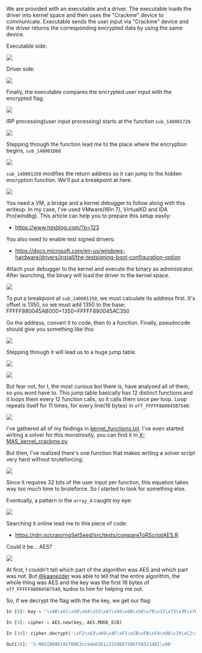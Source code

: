 We are provided with an executable and a driver. The executable loads the driver into kernel space and then uses the "Crackme" device to communicate. Executable sends the user input via "Crackme" device and the driver returns the corresponding encrypted data by using the same device.

Executable side:

![](images/kernel1.png)

Driver side:

![](images/kernel2.png)

Finally, the executable compares the encrypted user input with the encrypted flag.

![](images/kernel11.png)

IRP processing(user input processing) starts at the function `sub_140001720`

![](images/kernel3.png)

Stepping through the function lead me to the place where the encryption begins, `sub_140001D68`

![](images/kernel4.png)

`sub_140001350` modifies the return address so it can jump to the hidden encryption function. We'll put a breakpoint at here.

![](images/kernel5.png)

You need a VM, a bridge and a kernel debugger to follow along with this writeup. In my case, I've used VMware(Win 7), VirtualKD and IDA Pro(windbg). This article can help you to prepare this setup easily:
- https://www.hexblog.com/?p=123

You also need to enable test signed drivers:
- https://docs.microsoft.com/en-us/windows-hardware/drivers/install/the-testsigning-boot-configuration-option

Attach your debugger to the kernel and execute the binary as administrator. After launching, the binary will load the driver to the kernel space.

![](images/kernel6.png)

To put a breakpoint at `sub_140001350`, we must calculate its address first. It's offset is 1350, so we must add 1350 to the base: FFFFF880045AB000+1350=FFFFF880045AC350

Go the address, convert it to code, then to a function. Finally, pseudocode should give you something like this:

![](images/kernel7.png)

Stepping through it will lead us to a huge jump table.

![](images/kernel8.png)

![](images/kernel9.png)

But fear not, for I, the most curious boi there is, have analysed all of them, so you wont have to. This jump table basically has 12 distinct functions and it loops them every 12 function calls, so it calls them once per loop. Loop repeats itself for 11 times, for every line(16 bytes) in `off_FFFFF880045B7540`:

![](images/kernel10.png)

I've gathered all of my findings in [kernel_functions.txt](kernel_functions.txt). I've even started writing a solver for this monstrosity, you can find it in [X-MAS_kernel_crackme.py](X-MAS_kernel_crackme.py)

But then, I've realized there's one function that makes writing a solver script very hard without bruteforcing:

![](images/kernel12.png)

Since it requires 32 bits of the user input per function, this equation takes way too much time to bruteforce. So I started to look for something else.

Eventually, a pattern in the `array_A` caught my eye:

![](images/kernel13.png)

Searching it online lead me to this piece of code:
- https://rdrr.io/cran/rngSetSeed/src/tests/compareToRScriptAES.R

Could it be... AES?

![](images/kernel14.png)

At first, I couldn't tell which part of the algorithm was AES and which part was not. But [@kaanezder](https://twitter.com/kaanezder) was able to tell that the entire algorithm, the whole thing was AES and the key was the first 16 bytes of `off_FFFFF880045B7540`, kudos to him for helping me out.

So, if we decrypt the flag with the the key, we get our flag:
```python
In [8]: key = "\x4B\x61\x50\x64\x53\x67\x56\x6B\x58\x70\x32\x73\x35\x76\x38\x79"

In [9]: cipher = AES.new(key, AES.MODE_ECB)

In [10]: cipher.decrypt('\xF2\x63\x69\x4F\xF5\xCB\xFB\xF4\x98\x19\xC2\xFD\x39\xED\xF9\xCC\x5D\xEC\xD9\xEC\x66\xA5\x30\xD1\x82\x46\x7D\xA9\xFD\x5B\x3C\xBF\x1C\x3D\xBD\x70\x26\x00\x6A\x43\xC4\x0A\x47\x4C\xB7\x56\x2D\x50')

Out[10]: 'X-MAS{060b192f0063cc9ab6361c2329687506f50321d8}\x00'
```
